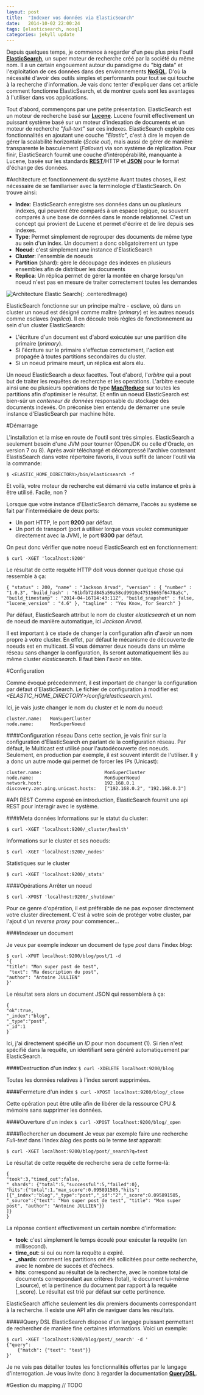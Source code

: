 ```yaml
---
layout: post
title:  "Indexer vos données via ElasticSearch"
date:   2014-10-02 22:00:24
tags: [elasticsearch, nosql]
categories: jekyll update
---
```

Depuis quelques temps, je commence à regarder d'un peu plus près l'outil 
[**ElasticSearch**](http://www.elasticsearch.org/), un super moteur de recherche créé par la société du même nom. Il a un 
 certain engouement autour du paradigme du "big data" et l'exploitation de ces données dans des environnements 
 [**NoSQL**](http://fr.wikipedia.org/wiki/NoSQL). D'où la nécessité d'avoir des outils simples et performants pour tout se 
 qui touche à la recherche d'information.
Je vais donc tenter d'expliquer dans cet article comment fonctionne ElasticSearch, et de montrer quels sont les avantages 
à l'utiliser dans vos applications.

Tout d'abord, commençons par une petite présentation. ElasticSearch est un moteur de recherche basé sur [**Lucene**](http://lucene.apache.org/).
Lucene fournit effectivement un puissant système basé sur un moteur d'indexation de documents et un moteur de recherche "*full-text*" sur ces indexes.
ElasticSearch exploite ces fonctionnalités en ajoutant une couche "*Elastic*", c'est à dire le moyen de gérer la scalabilité horizontale (*Scale out*),
mais aussi de gérer de manière transparente le basculement (*Failover*) via son système de réplication. Pour finir, 
ElasticSearch fournit une couche d'intéropérabilité, manquante à Lucene, basée sur les standards 
[**REST**](http://fr.wikipedia.org/wiki/Representational_State_Transfer)/HTTP et [**JSON**](http://json.org/) pour le format d'échange des données.

#Architecture et fonctionnement du système
Avant toutes choses, il est nécessaire de se familiariser avec la terminologie d'ElasticSearch. On trouve ainsi:

* **Index**: ElasticSearch enregistre ses données dans un ou plusieurs indexes, qui peuvent être comparés à un espace logique, 
ou souvent comparés à une base de données dans le monde relationnel. C'est un concept qui provient de Lucene et permet 
d'écrire et de lire depuis ses indexes.
* **Type**: Permet simplement de regrouper des documents de même type au sein d'un index. Un document a donc obligatoirement un type
* **Noeud**: c'est simplement une instance d'ElasticSearch
* **Cluster**: l'ensemble de noeuds
* **Partition** (shard): gère le découpage des indexes en plusieurs ensembles afin de distribuer les documents
* **Replica**: Un réplica permet de gérer la montée en charge lorsqu'un noeud n'est pas en mesure de traiter correctement 
toutes les demandes
 
![Architecture Elastic Search](/images/ES_Architecture.png){: .centeredImage}

ElasticSearch fonctionne sur un principe maître - esclave, où dans un cluster un noeud est désigné comme maître (*primary*) 
et les autres noeuds comme esclaves (*replica*).
Il en découle trois règles de fonctionnement au sein d'un cluster ElasticSearch:

* L'écriture d'un document est d'abord exécutée sur une partition dite primaire (*primary*).
* Si l'écriture sur le primaire s'effectue correctement, l'action est propagée à toutes partitions secondaires du cluster.
* Si un noeud primaire meurt, un réplica est alors élu.

Un noeud ElasticSearch a deux facettes. Tout d'abord, l'*arbitre* qui a pout but de traiter les requêtes de recherche 
et les operations. L'arbitre execute ainsi une ou plusieurs opérations de type [**Map/Reduce**](http://fr.wikipedia.org/wiki/MapReduce) 
sur toutes les partitions afin d'optimiser le résultat.
Et enfin un noeud ElasticSearch est bien-sûr un *conteneur de données* responsable du stockage des documents indexés.
On préconise bien entendu de démarrer une seule instance d'ElasticSearch par machine hôte.
  
#Démarrage

L'installation et la mise en route de l'outil sont très simples. ElasticSearch a seulement besoin d'une JVM pour tourner 
(OpenJDK ou celle d'Oracle, en version 7 ou 8). Après avoir téléchargé et décompressé l'archive contenant ElastisSearch dans votre répertoire 
favoris, il vous suffit de lancer l'outil via la commande:
    
``$ <ELASTIC_HOME_DIRECTORY>/bin/elasticsearch -f``

Et voilà, votre moteur de recherche est démarré via cette instance et près à être utilisé. Facile, non ?

Lorsque que votre instance d'ElasticSearch démarre, l'accès au système se fait par l'intermédiaire de deux ports:

* Un port HTTP, le port **9200** par défaut.
* Un port de transport (port à utiliser lorque vous voulez communiquer directement avec la JVM), le port **9300** par défaut.

On peut donc vérifier que notre noeud ElasticSearch est en fonctionnement: 

``$ curl -XGET 'localhost:9200'``

Le résultat de cette requête HTTP doit vous donner quelque chose qui ressemble à ça:

``
{
  "status" : 200,
  "name" : "Jackson Arvad",
  "version" : {
    "number" : "1.0.3",
    "build_hash" : "61bfb72d845a59a58cd9910e47515665f6478a5c",
    "build_timestamp" : "2014-04-16T14:43:11Z",
    "build_snapshot" : false,
    "lucene_version" : "4.6"
  },
  "tagline" : "You Know, for Search"
}
``

Par défaut, ElasticSearch attribut le nom de cluster *elasticsearch* et un nom de noeud de manière automatique, ici *Jackson Arvad*.

<i class="fa fa-exclamation-triangle"></i> Il est important à ce stade de changer la configuration afin d'avoir un nom propre à votre cluster. En effet, par défaut 
le mécanisme de découverte de noeuds est en multicast. Si vous démarrer deux noeuds dans un même réseau sans changer 
la configuration, ils seront automatiquement liés au même cluster *elasticsearch*. Il faut bien l'avoir en tête.

#Configuration

Comme évoqué précedemment, il est important de changer la configuration par défaut d'ElasticSearch. Le fichier de 
configuration à modifier est *\<ELASTIC_HOME_DIRECTORY\>/config/elasticsearch.yml*.

Ici, je vais juste changer le nom du cluster et le nom du noeud:

    cluster.name:   MonSuperCluster
    node.name:      MonSuperNoeud
    
####Configuration réseau
Dans cette section, je vais finir sur la configuration d'ElasticSearch en parlant de la configuration réseau. Par défaut, 
le Multicast est utilisé pour l'autodécouverte des noeuds. Seulement, en production par exemple, il est souvent 
interdit de l'utiliser. Il y a donc un autre mode qui permet de forcer les IPs (Unicast):
 
    cluster.name:                       MonSuperCluster
    node.name:                          MonSuperNoeud
    network.host:                       192.168.0.1
    discovery.zen.ping.unicast.hosts:   ["192.168.0.2", "192.168.0.3"]
    
#API REST
Comme exposé en introduction, ElasticSearch fournit une api REST pour interagir avec le système.
 
####Meta données
<i class="fa fa-arrow-circle-right"></i> Informations sur le statut du cluster: 

``$ curl -XGET 'localhost:9200/_cluster/health'``

<i class="fa fa-arrow-circle-right"></i> Informations sur le cluster et ses noeuds:

``$ curl -XGET 'localhost:9200/_nodes'``

<i class="fa fa-arrow-circle-right"></i> Statistiques sur le cluster

``$ curl -XGET 'localhost:9200/_stats'``

####Opérations
<i class="fa fa-arrow-circle-right"></i> Arrêter un noeud

``$ curl -XPOST 'localhost:9200/_shutdown'``

<i class="fa fa-exclamation-triangle"></i> Pour ce genre d'opération, il est préférable de ne pas exposer directement 
votre cluster directement. C'est à votre soin de protéger votre cluster, par l'ajout d'un *reverse proxy* pour commencer...
   
####Indexer un document

Je veux par exemple indexer un document de type *post* dans l'index *blog*:

    $ curl -XPUT localhost:9200/blog/post/1 -d 
    '{
    "title": "Mon super post de test",
     "text": "Ma description du post",
    "author": "Antoine JULLIEN"
    }'

Le résultat sera alors un document JSON qui ressemblera à ça:

    {
    "ok":true,
    "_index":"blog",
    "_type":"post",
    "_id":1
    }
    
<i class="fa fa-arrow-circle-right"></i> Ici, j'ai directement spécifié un *ID* pour mon document (1). Si rien n'est spécifié dans la requête, un identifiant sera 
généré automatiquement par ElasticSearch.

####Destruction d'un index
``$ curl -XDELETE localhost:9200/blog``

<i class="fa fa-exclamation-triangle"></i> Toutes les données relatives à l'index seront supprimées.

####Fermeture d'un index
``$ curl -XPOST localhost:9200/blog/_close``

<i class="fa fa-arrow-circle-right"></i> Cette opération peut être utile afin de libérer de la ressource CPU & mémoire 
sans supprimer les données.

####Ouverture d'un index
``$ curl -XPOST localhost:9200/blog/_open``

####Rechercher un document
Je veux par exemple faire une recherche *Full-text* dans l'index *blog* des posts où le terme *test* apparait:
   
    $ curl -XGET localhost:9200/blog/post/_search?q=test
    
Le résultat de cette requête de recherche sera de cette forme-là:

    {
    "took":3,"timed_out":false,
    "_shards": {"total":5,"successful":5,"failed":0},
    "hits":{"total":1,"max_score":0.095891505,"hits":
    [{"_index":"blog","_type":"post","_id":"2","_score":0.095891505,
    "_source":{"text": "Mon super post de test", "title": "Mon super post", "author": "Antoine JULLIEN"}}
    ]}
    }
    
La réponse contient effectivement un certain nombre d'information:

* **took**: c'est simplement le temps écoulé pour exécuter la requête (en millisecond).
* **time_out**: si oui ou nom la requête a expiré.
* **_shards**: comment les partitions ont été sollicitées pour cette recherche, avec le nombre de succés et d'échecs. 
* **hits**: correspond au résultat de la recherche, avec le nombre total de documents correspondant aux critères 
(total), le document lui-même (_source), et la pertinence du document par rapport à la requête (_score). Le résultat est trié par 
défaut sur cette pertinence.

<i class="fa fa-info-circle"></i> ElasticSearch affiche seulement les dix premiers documents correspondant à la recherche. 
Il existe une API afin de naviguer dans les résultats.
 
#####Query DSL
ElasticSearch dispose d'un langage puissant permettant de rechercher de manière fine certaines informations. Voici un exemple:

    $ curl -XGET 'localhost:9200/blog/post/_search' -d '
    {"query": 
        {"match": {"text": "test"}}
    }'
    
Je ne vais pas détailler toutes les fonctionnalités offertes par le langage d'interrogation. Je vous invite donc à regarder 
la documentation [**QueryDSL**](http://www.elasticsearch.org/guide/en/elasticsearch/reference/current/query-dsl-queries.html).

#Gestion du mapping
// TODO
